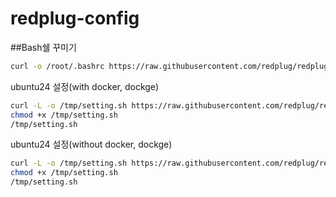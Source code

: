 # redplug-config

##Bash쉘 꾸미기
```bash
curl -o /root/.bashrc https://raw.githubusercontent.com/redplug/redplug-config/refs/heads/main/.bashrc
```


ubuntu24 설정(with docker, dockge)
```bash
curl -L -o /tmp/setting.sh https://raw.githubusercontent.com/redplug/redplug-config/refs/heads/main/ubuntu24
chmod +x /tmp/setting.sh
/tmp/setting.sh

```

ubuntu24 설정(without docker, dockge)
```bash
curl -L -o /tmp/setting.sh https://raw.githubusercontent.com/redplug/redplug-config/refs/heads/main/ubuntu24_default
chmod +x /tmp/setting.sh
/tmp/setting.sh
```
